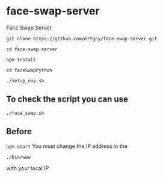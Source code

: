 # face-swap-server
Face Swap Server

```
git clone https://github.com/mrtgny/face-swap-server.git
```

```
cd face-swap-server
```

```
npm install
```

```
cd faceSwapPython
```

```
./setup_env.sh
```

## To check the script you can use

```
./face_swap.sh
```

## Before
```npm start```
You must change the IP address in the

```
./bin/www
```

with your local IP
